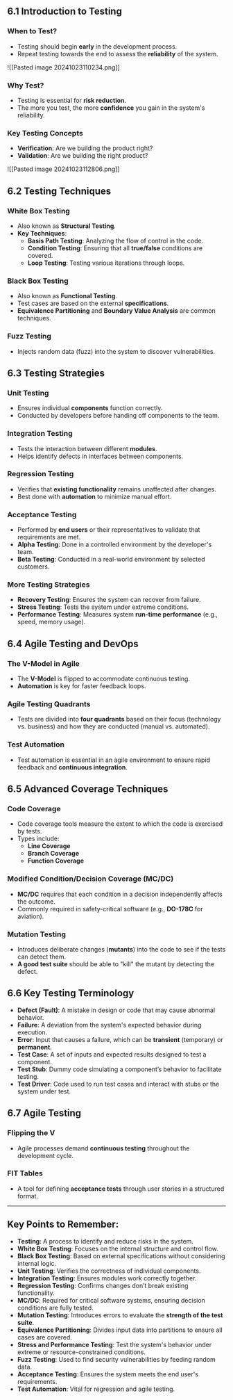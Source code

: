 ## 6.1 Introduction to Testing
### When to Test?
- Testing should begin **early** in the development process.
- Repeat testing towards the end to assess the **reliability** of the system.

![[Pasted image 20241023110234.png]]
### Why Test?
- Testing is essential for **risk reduction**.
- The more you test, the more **confidence** you gain in the system's reliability.
### Key Testing Concepts
- **Verification**: Are we building the product right?
- **Validation**: Are we building the right product?

![[Pasted image 20241023112806.png]]
## 6.2 Testing Techniques
### White Box Testing
- Also known as **Structural Testing**.
- **Key Techniques**:
  - **Basis Path Testing**: Analyzing the flow of control in the code.
  - **Condition Testing**: Ensuring that all **true/false** conditions are covered.
  - **Loop Testing**: Testing various iterations through loops.
### Black Box Testing
- Also known as **Functional Testing**.
- Test cases are based on the external **specifications**.
- **Equivalence Partitioning** and **Boundary Value Analysis** are common techniques.
### Fuzz Testing
- Injects random data (fuzz) into the system to discover vulnerabilities.

## 6.3 Testing Strategies
### Unit Testing
- Ensures individual **components** function correctly.
- Conducted by developers before handing off components to the team.
### Integration Testing
- Tests the interaction between different **modules**.
- Helps identify defects in interfaces between components.
### Regression Testing
- Verifies that **existing functionality** remains unaffected after changes.
- Best done with **automation** to minimize manual effort.
### Acceptance Testing
- Performed by **end users** or their representatives to validate that requirements are met.
- **Alpha Testing**: Done in a controlled environment by the developer's team.
- **Beta Testing**: Conducted in a real-world environment by selected customers.
### More Testing Strategies
- **Recovery Testing**: Ensures the system can recover from failure.
- **Stress Testing**: Tests the system under extreme conditions.
- **Performance Testing**: Measures system **run-time performance** (e.g., speed, memory usage).

## 6.4 Agile Testing and DevOps
### The V-Model in Agile
- The **V-Model** is flipped to accommodate continuous testing.
- **Automation** is key for faster feedback loops.
### Agile Testing Quadrants
- Tests are divided into **four quadrants** based on their focus (technology vs. business) and how they are conducted (manual vs. automated).
### Test Automation
- Test automation is essential in an agile environment to ensure rapid feedback and **continuous integration**.

## 6.5 Advanced Coverage Techniques
### Code Coverage
- Code coverage tools measure the extent to which the code is exercised by tests.
- Types include:
  - **Line Coverage**
  - **Branch Coverage**
  - **Function Coverage**
### Modified Condition/Decision Coverage (MC/DC)
- **MC/DC** requires that each condition in a decision independently affects the outcome.
- Commonly required in safety-critical software (e.g., **DO-178C** for aviation).
### Mutation Testing
- Introduces deliberate changes (**mutants**) into the code to see if the tests can detect them.
- **A good test suite** should be able to "kill" the mutant by detecting the defect.

## 6.6 Key Testing Terminology
- **Defect (Fault)**: A mistake in design or code that may cause abnormal behavior.
- **Failure**: A deviation from the system's expected behavior during execution.
- **Error**: Input that causes a failure, which can be **transient** (temporary) or **permanent**.
- **Test Case**: A set of inputs and expected results designed to test a component.
- **Test Stub**: Dummy code simulating a component’s behavior to facilitate testing.
- **Test Driver**: Code used to run test cases and interact with stubs or the system under test.

## 6.7 Agile Testing
### Flipping the V
- Agile processes demand **continuous testing** throughout the development cycle.
### FIT Tables
- A tool for defining **acceptance tests** through user stories in a structured format.

---

## Key Points to Remember:

- **Testing**: A process to identify and reduce risks in the system.
- **White Box Testing**: Focuses on the internal structure and control flow.
- **Black Box Testing**: Based on external specifications without considering internal logic.
- **Unit Testing**: Verifies the correctness of individual components.
- **Integration Testing**: Ensures modules work correctly together.
- **Regression Testing**: Confirms changes don’t break existing functionality.
- **MC/DC**: Required for critical software systems, ensuring decision conditions are fully tested.
- **Mutation Testing**: Introduces errors to evaluate the **strength of the test suite**.
- **Equivalence Partitioning**: Divides input data into partitions to ensure all cases are covered.
- **Stress and Performance Testing**: Test the system's behavior under extreme or resource-constrained conditions.
- **Fuzz Testing**: Used to find security vulnerabilities by feeding random data.
- **Acceptance Testing**: Ensures the system meets the end user's requirements.
- **Test Automation**: Vital for regression and agile testing.